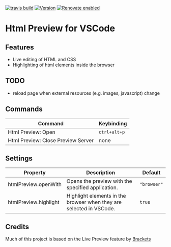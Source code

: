 [![travis build](https://img.shields.io/travis/com/SimonSiefke/vscode-html-preview.svg?style=flat-square)](https://travis-ci.com/SimonSiefke/vscode-html-preview) [![Version](https://vsmarketplacebadge.apphb.com/version/SimonSiefke.html-preview.svg)](https://marketplace.visualstudio.com/items?itemName=SimonSiefke.html-preview) [![Renovate enabled](https://img.shields.io/badge/renovate-enabled-brightgreen.svg)](https://renovatebot.com/)

# Html Preview for VSCode

<!-- TODO demo gif -->

## Features

- Live editing of HTML and CSS
- Highlighting of html elements inside the browser

## TODO

- reload page when external resources (e.g. images, javascript) change

## Commands

| Command                            | Keybinding   |
| ---------------------------------- | ------------ |
| Html Preview: Open                 | `ctrl+alt+p` |
| Html Preview: Close Preview Server | none         |

## Settings

| Property              | Description                                                         | Default     |
| --------------------- | ------------------------------------------------------------------- | ----------- |
| htmlPreview.openWith  | Opens the preview with the specified application.                   | `"browser"` |
| htmlPreview.highlight | Highlight elements in the browser when they are selected in VSCode. | `true`      |

<!-- TODO use child process for efficiency -->
<!-- TODO implicit head body tbody tags -->

<!-- autoreload extension: nodemon --watch **/dist/** --exec node scripts/update-extension.js -->

<!-- TODO support insertion of element via javascript, preview insertions can be done by referencing beforeid and afterid -->
<!-- TODO live js via chrome devtools api / firefox devtools api similar to lighttable/brackets with chrome -->

<!-- TODO http caching -->

<!-- TODO stop probably not necessary because we can just disconnect when there are no more open sockets (meaning the user has closed the browser and probably wants to close the preview anyway, also he can just reopen the preview) -->

<!-- TODO when opening preview, open new files to the left -->

<!-- TODO shtml -->
<!-- TODO htm -->
<!-- TODO proxy? -->
<!-- TODO cors -->
<!-- TODO element moves https://trello.com/c/yMmDFqdq/928-live-html-support-moves -->
<!-- TODO better highlight position matching -->
<!-- TODO create vscode.workspace.createfilesystemwatcher -->
<!-- TODO pretty urls when opening, e.g. localhost:3000 instead of localhost:3000/index.html -->
<!-- TODO figure out whats best when another application is blocking the port (killing it or using another port) -->
<!-- TODO dispose listeners in live preview -->
<!-- TODO test when index.html is created or deleted, same for related files -->
<!-- TODO maybe use webworker when there is actually a lot of processing on the client -->
<!-- TODO test when css is deleted/created -->
<!-- TODO multiple files at the same time, only reload index.html and not about.html when index.html is changed -->
<!-- TODO like brackets: when no html file is opened, find the closest html file and open it -->
<!-- TODO move extension tests to html-preview-service -->
<!-- TODO select text in editor when selected in browser -->
<!-- TODO fix bug <body>
  <ul>
    <li>live edit</li>
    <li>another one</li>
    <li></li>
    <li></li>
  </ul>
  <div></div>
  TabNine::live TabNine::an

  <button>
  this is tab nice
  <span>
  this
  is TabNine
  <ul>

  <li>another</li>
  <li></li>
  <li></li>
  <li></li>
  </span>
  </button>
</body>
 cannot start with invalid html-->
<!-- TODO build badge should have same style as other badges -->

<!-- TODO bug
<h1>hello world</h1>

this is live edit

insert <p></p> around text
then replace the p with h2
not working
 -->

<!-- TODO bug insert ! press tab with emmet, shows $node is not defined -->
<!-- TODO reload plugin not working when opening preview inside vscode -->
<!-- TODO liveshare integration -->

<!-- TODO bug
<!DOCTYPE html>
<head>
  <style>
    h1 {
      color: red;
    }
  </style>
</head>
<section>
  <h1>hello world 1</h1>
</section>

<button>
  this is a button
</button>

<input type="checkbox" name="" id="" />
<input type="checkbox" name="" id="" />
<input type="checkbox" name="" id="" />

hydration error
 -->
<!-- TODO live update settings -->
<!-- TODO styleguide: no function keyword, no this, no let, no classes, no export default, no more than 2 parameters -->
<!-- TODO enable every strict option in typescript (initialization, no implicit any etc) -->

<!-- TODO bug

/* button {
  --color: rgba(37, 23, 226, 0.808);
  border: 2px solid var(--color);
  border-radius: 10px;
  padding: 20px;
  background: transparent;
  box-sizing: border-box;
}
button:hover {
  background: var(--color);
  color: white;
  cursor: pointer;
} */

/* html,
body {
  height: 100%;
}
body {
  margin: 0;
  display: grid;
  place-items: center;
} */

button,
p {
  color: red;
  padding: 20px;
}

p {
  /* box-sizing: border-box; */
}

p{
  padding: 40px;
}

highlight in css not working with comment
 -->

<!-- TODO keep highlight of html element if css is edited (better: highlight from css inside html)-->

<!-- TODO fix highlight of borders -->
<!-- TODO lots of tests for highlight etc -->
<!-- TODO why is

<!DOCTYPE html>
<html lang="en">
<head>
  <meta charset="UTF-8">
  <meta name="viewport" content="width=device-width, initial-scale=1.0">
  <meta http-equiv="X-UA-Compatible" content="ie=edge">
  <title>Document</title>
</head>
<body>
  <p>0</p>
</html>

invalid? -->

<!-- TODO dynamic html, e.g. http://bl.ocks.org/d3noob/8952219 -->

## Credits

Much of this project is based on the Live Preview feature by [Brackets](https://github.com/adobe/brackets)
